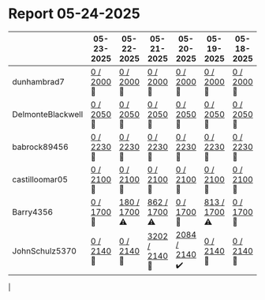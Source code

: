 # Report 05-24-2025
| | 05-23-2025 | 05-22-2025 | 05-21-2025 | 05-20-2025 | 05-19-2025 | 05-18-2025 | 05-17-2025 |
| --- | --- | --- | --- | --- | --- | --- | --- |
| dunhambrad7 | [0 / 2000](https://www.myfitnesspal.com/food/diary/dunhambrad7?date=2025-05-23) :no_entry_sign: | [0 / 2000](https://www.myfitnesspal.com/food/diary/dunhambrad7?date=2025-05-22) :no_entry_sign: | [0 / 2000](https://www.myfitnesspal.com/food/diary/dunhambrad7?date=2025-05-21) :no_entry_sign: | [0 / 2000](https://www.myfitnesspal.com/food/diary/dunhambrad7?date=2025-05-20) :no_entry_sign: | [0 / 2000](https://www.myfitnesspal.com/food/diary/dunhambrad7?date=2025-05-19) :no_entry_sign: | [0 / 2000](https://www.myfitnesspal.com/food/diary/dunhambrad7?date=2025-05-18) :no_entry_sign: | [0 / 2000](https://www.myfitnesspal.com/food/diary/dunhambrad7?date=2025-05-17) :no_entry_sign: |
| DelmonteBlackwell | [0 / 2050](https://www.myfitnesspal.com/food/diary/DelmonteBlackwell?date=2025-05-23) :no_entry_sign: | [0 / 2050](https://www.myfitnesspal.com/food/diary/DelmonteBlackwell?date=2025-05-22) :no_entry_sign: | [0 / 2050](https://www.myfitnesspal.com/food/diary/DelmonteBlackwell?date=2025-05-21) :no_entry_sign: | [0 / 2050](https://www.myfitnesspal.com/food/diary/DelmonteBlackwell?date=2025-05-20) :no_entry_sign: | [0 / 2050](https://www.myfitnesspal.com/food/diary/DelmonteBlackwell?date=2025-05-19) :no_entry_sign: | [0 / 2050](https://www.myfitnesspal.com/food/diary/DelmonteBlackwell?date=2025-05-18) :no_entry_sign: | [0 / 2050](https://www.myfitnesspal.com/food/diary/DelmonteBlackwell?date=2025-05-17) :no_entry_sign: |
| babrock89456 | [0 / 2230](https://www.myfitnesspal.com/food/diary/babrock89456?date=2025-05-23) :no_entry_sign: | [0 / 2230](https://www.myfitnesspal.com/food/diary/babrock89456?date=2025-05-22) :no_entry_sign: | [0 / 2230](https://www.myfitnesspal.com/food/diary/babrock89456?date=2025-05-21) :no_entry_sign: | [0 / 2230](https://www.myfitnesspal.com/food/diary/babrock89456?date=2025-05-20) :no_entry_sign: | [0 / 2230](https://www.myfitnesspal.com/food/diary/babrock89456?date=2025-05-19) :no_entry_sign: | [0 / 2230](https://www.myfitnesspal.com/food/diary/babrock89456?date=2025-05-18) :no_entry_sign: | [0 / 2230](https://www.myfitnesspal.com/food/diary/babrock89456?date=2025-05-17) :no_entry_sign: |
| castilloomar05 | [0 / 2100](https://www.myfitnesspal.com/food/diary/castilloomar05?date=2025-05-23) :no_entry_sign: | [0 / 2100](https://www.myfitnesspal.com/food/diary/castilloomar05?date=2025-05-22) :no_entry_sign: | [0 / 2100](https://www.myfitnesspal.com/food/diary/castilloomar05?date=2025-05-21) :no_entry_sign: | [0 / 2100](https://www.myfitnesspal.com/food/diary/castilloomar05?date=2025-05-20) :no_entry_sign: | [0 / 2100](https://www.myfitnesspal.com/food/diary/castilloomar05?date=2025-05-19) :no_entry_sign: | [0 / 2100](https://www.myfitnesspal.com/food/diary/castilloomar05?date=2025-05-18) :no_entry_sign: | [0 / 2100](https://www.myfitnesspal.com/food/diary/castilloomar05?date=2025-05-17) :no_entry_sign: |
| Barry4356 | [0 / 1700](https://www.myfitnesspal.com/food/diary/Barry4356?date=2025-05-23) :no_entry_sign: | [180 / 1700](https://www.myfitnesspal.com/food/diary/Barry4356?date=2025-05-22) :warning: | [862 / 1700](https://www.myfitnesspal.com/food/diary/Barry4356?date=2025-05-21) :warning: | [0 / 1700](https://www.myfitnesspal.com/food/diary/Barry4356?date=2025-05-20) :no_entry_sign: | [813 / 1700](https://www.myfitnesspal.com/food/diary/Barry4356?date=2025-05-19) :warning: | [0 / 1700](https://www.myfitnesspal.com/food/diary/Barry4356?date=2025-05-18) :no_entry_sign: | [0 / 1700](https://www.myfitnesspal.com/food/diary/Barry4356?date=2025-05-17) :no_entry_sign: |
| JohnSchulz5370 | [0 / 2140](https://www.myfitnesspal.com/food/diary/JohnSchulz5370?date=2025-05-23) :no_entry_sign: | [0 / 2140](https://www.myfitnesspal.com/food/diary/JohnSchulz5370?date=2025-05-22) :no_entry_sign: | [3202 / 2140](https://www.myfitnesspal.com/food/diary/JohnSchulz5370?date=2025-05-21) :no_entry_sign: | [2084 / 2140](https://www.myfitnesspal.com/food/diary/JohnSchulz5370?date=2025-05-20) :heavy_check_mark: | [0 / 2140](https://www.myfitnesspal.com/food/diary/JohnSchulz5370?date=2025-05-19) :no_entry_sign: | [0 / 2140](https://www.myfitnesspal.com/food/diary/JohnSchulz5370?date=2025-05-18) :no_entry_sign: | [0 / 2140](https://www.myfitnesspal.com/food/diary/JohnSchulz5370?date=2025-05-17) :no_entry_sign: |
|
